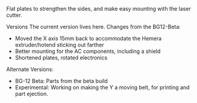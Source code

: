 Flat plates to strengthen the sides, and make easy mounting with the
laser cutter.

Versions
The current version lives here.  Changes from the BG12-Beta:
 * Moved the X axis 15mm back to accommodate the Hemera extruder/hotend sticking out farther
 * Better mounting for the AC components, including a shield
 * Shortened plates, rotated electronics

Alternate Versions:
 * BG-12 Beta: Parts from the beta build
 * Experimental: Working on making the Y a moving belt, for printing and part ejection.
